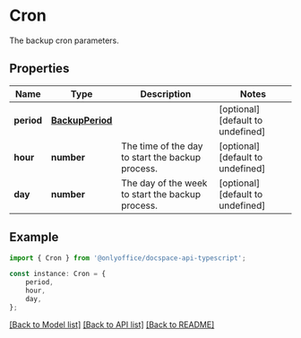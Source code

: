 # Cron

The backup cron parameters.

## Properties

Name | Type | Description | Notes
------------ | ------------- | ------------- | -------------
**period** | [**BackupPeriod**](BackupPeriod.md) |  | [optional] [default to undefined]
**hour** | **number** | The time of the day to start the backup process. | [optional] [default to undefined]
**day** | **number** | The day of the week to start the backup process. | [optional] [default to undefined]

## Example

```typescript
import { Cron } from '@onlyoffice/docspace-api-typescript';

const instance: Cron = {
    period,
    hour,
    day,
};
```

[[Back to Model list]](../README.md#documentation-for-models) [[Back to API list]](../README.md#documentation-for-api-endpoints) [[Back to README]](../README.md)
